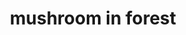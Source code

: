 ---
title: "mushroom in forest"
alt: "A picture of a mushroom in forest"
src: "/photos/sweden1.jpg"
caption: "Skövde, Sweden"
index: 18
---